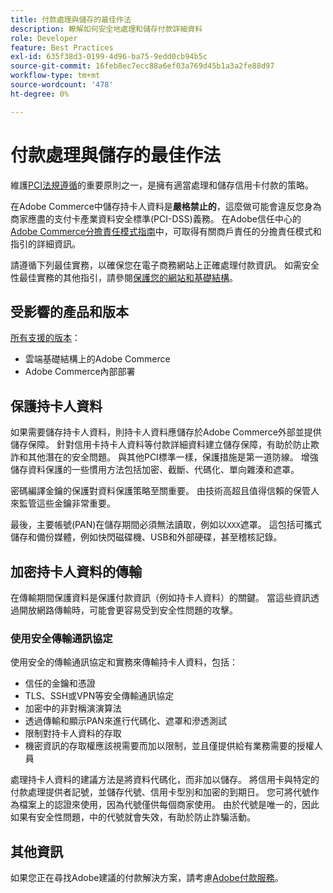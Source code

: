 ```yaml
---
title: 付款處理與儲存的最佳作法
description: 瞭解如何安全地處理和儲存付款詳細資料
role: Developer
feature: Best Practices
exl-id: 635f38d3-0199-4d96-ba75-9edd0cb94b5c
source-git-commit: 16feb8ec7ecc88a6ef03a769d45b1a3a2fe88d97
workflow-type: tm+mt
source-wordcount: '478'
ht-degree: 0%

---
```


# 付款處理與儲存的最佳作法

維護[PCI法規遵循](https://experienceleague.adobe.com/docs/commerce-admin/start/compliance/payments/compliance-pci.html)的重要原則之一，是擁有適當處理和儲存信用卡付款的策略。

在Adobe Commerce中儲存持卡人資料是&#x200B;**嚴格禁止的**，這麼做可能會違反您身為商家應盡的支付卡產業資料安全標準(PCI-DSS)義務。 在Adobe信任中心的[Adobe Commerce分擔責任模式指南](https://www.adobe.com/content/dam/cc/en/trust-center/ungated/whitepapers/experience-cloud/adobe-commerce-shared-responsibilities-guide.pdf)中，可取得有關商戶責任的分擔責任模式和指引的詳細資訊。

請遵循下列最佳實務，以確保您在電子商務網站上正確處理付款資訊。 如需安全性最佳實務的其他指引，請參閱[保護您的網站和基礎結構](../launch/security-best-practices.md)。

## 受影響的產品和版本

[所有支援的版本](../../../release/versions.md)：

* 雲端基礎結構上的Adobe Commerce
* Adobe Commerce內部部署

## 保護持卡人資料

如果需要儲存持卡人資料，則持卡人資料應儲存於Adobe Commerce外部並提供儲存保障。 針對信用卡持卡人資料等付款詳細資料建立儲存保障，有助於防止欺詐和其他潛在的安全問題。 與其他PCI標準一樣，保護措施是第一道防線。 增強儲存資料保護的一些慣用方法包括加密、截斷、代碼化、單向雜湊和遮罩。

密碼編譯金鑰的保護對資料保護策略至關重要。 由技術高超且值得信賴的保管人來監管這些金鑰非常重要。

最後，主要帳號(PAN)在儲存期間必須無法讀取，例如以`XXX`遮罩。 這包括可攜式儲存和備份媒體，例如快閃磁碟機、USB和外部硬碟，甚至稽核記錄。

## 加密持卡人資料的傳輸

在傳輸期間保護資料是保護付款資訊（例如持卡人資料）的關鍵。 當這些資訊透過開放網路傳輸時，可能會更容易受到安全性問題的攻擊。

### 使用安全傳輸通訊協定

使用安全的傳輸通訊協定和實務來傳輸持卡人資料，包括：

* 信任的金鑰和憑證
* TLS、SSH或VPN等安全傳輸通訊協定
* 加密中的非對稱演演算法
* 透過傳輸和顯示PAN來進行代碼化、遮罩和滲透測試
* 限制對持卡人資料的存取
* 機密資訊的存取權應該視需要而加以限制，並且僅提供給有業務需要的授權人員

處理持卡人資料的建議方法是將資料代碼化，而非加以儲存。 將信用卡與特定的付款處理提供者記號，並儲存代號、信用卡型別和加密的到期日。 您可將代號作為檔案上的認證來使用，因為代號僅供每個商家使用。 由於代號是唯一的，因此如果有安全性問題，中的代號就會失效，有助於防止詐騙活動。

## 其他資訊

如果您正在尋找Adobe建議的付款解決方案，請考慮[Adobe付款服務](https://experienceleague.adobe.com/docs/commerce/payment-services/overview.html)。
